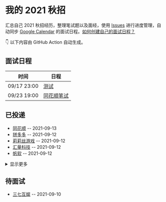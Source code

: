
# 我的 2021 秋招 

汇总自己 2021 秋招经历，整理笔试题以及面经，使用 [Issues](https://github.com/sang-Mu/interview-schedule/issues) 进行进度管理，自动同步 [Google Calendar](https://calendar.google.com/) 的面试日程。[如何创建自己的面试日程？](https://github.com/Mayandev/interview-2021/issues/19)


👇 以下内容由 GitHub Action 自动生成。

## 面试日程

| 时间          | 日程                                                                                                                            |
| ----------- | ----------------------------------------------------------------------------------------------------------------------------- |
| 09/17 23:00 | [测试](https://www.google.com/calendar/event?eid=MzYydnJtdGlycHVjcGExZnAxb2RucTJ2NWIgam5udDlqNWFkbG84ajE3aHVoNWNiYmFvN2NAZw)    |
| 09/23 19:00 | [同花顺笔试](https://www.google.com/calendar/event?eid=NGtmMXJ0ZjVubWxvOWJtbjY0YTVyM2Q1dmQgam5udDlqNWFkbG84ajE3aHVoNWNiYmFvN2NAZw) |

## 已投递
- [同花顺](https://github.com/sang-Mu/interview-schedule/issues/24) -- 2021-09-13
- [拼多多](https://github.com/sang-Mu/interview-schedule/issues/23) -- 2021-09-12
- [莉莉丝游戏](https://github.com/sang-Mu/interview-schedule/issues/22) -- 2021-09-12
- [汇量科技](https://github.com/sang-Mu/interview-schedule/issues/21) -- 2021-09-12
- [帆软](https://github.com/sang-Mu/interview-schedule/issues/20) -- 2021-09-12
<details><summary>显示更多</summary>

- [快手](https://github.com/sang-Mu/interview-schedule/issues/19) -- 2021-09-12
- [小鹅通](https://github.com/sang-Mu/interview-schedule/issues/18) -- 2021-09-12
- [虎牙](https://github.com/sang-Mu/interview-schedule/issues/17) -- 2021-09-11
- [yy](https://github.com/sang-Mu/interview-schedule/issues/16) -- 2021-09-11
- [趣拿](https://github.com/sang-Mu/interview-schedule/issues/15) -- 2021-09-11
- [太平洋网络](https://github.com/sang-Mu/interview-schedule/issues/14) -- 2021-09-10
</details>

## 待面试
- [三七互娱](https://github.com/sang-Mu/interview-schedule/issues/13) -- 2021-09-10
